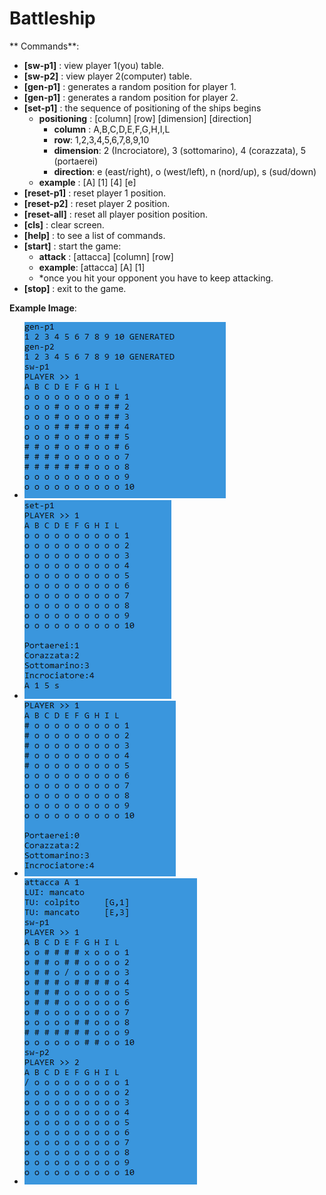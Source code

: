 # Battleship
** Commands**:
* **[sw-p1]** : view player 1(you) table.
* **[sw-p2]** : view player 2(computer) table.
* **[gen-p1]** : generates a random position for player 1.
* **[gen-p1]** : generates a random position for player 2.
* **[set-p1]** : the sequence of positioning of the ships begins
  * **positioning** : [column]  [row]  [dimension]  [direction]
    * **column** : A,B,C,D,E,F,G,H,I,L
    * **row**: 1,2,3,4,5,6,7,8,9,10
    * **dimension**: 2 (Incrociatore), 3 (sottomarino), 4 (corazzata), 5 (portaerei)
    * **direction**: e (east/right), o (west/left), n (nord/up), s (sud/down)
  * **example** :     [A]  [1]  [4]  [e]
* **[reset-p1]** : reset player 1 position.
* **[reset-p2]** : reset player 2 position.
* **[reset-all]** : reset all player position position.
* **[cls]** : clear screen.
* **[help]** : to see a list of commands.
* **[start]** : start the game:
  * **attack** : [attacca]  [column]  [row]
  * **example**:  [attacca]  [A]  [1] 
  * *once you hit your opponent you have to keep attacking.
* **[stop]** : exit to the game.

**Example Image**:
* ![plot](example1.PNG)
* ![plot](example2.PNG)
* ![plot](example3.PNG)
* ![plot](example4.PNG)
